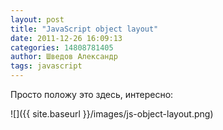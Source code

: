```yaml
---
layout: post
title: "JavaScript object layout"
date: 2011-12-26 16:09:13
categories: 14808781405
author: Шведов Александр
tags: javascript
---
```

Просто положу это здесь, интересно:

![]({{ site.baseurl }}/images/js-object-layout.png)